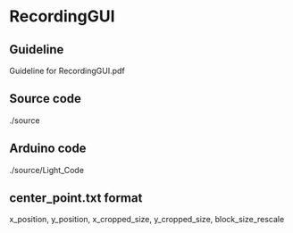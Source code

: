 # RecordingGUI
## Guideline 
Guideline for RecordingGUI.pdf
## Source code
./source
## Arduino code
./source/Light_Code
## center_point.txt format
x_position, y_position, x_cropped_size, y_cropped_size, block_size_rescale
